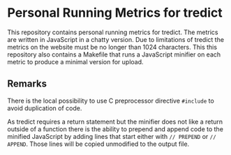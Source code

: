 # Personal Running Metrics for tredict

This repository contains personal running metrics for tredict. The metrics are
written in JavaScript in a chatty version. Due to limitations of tredict the
metrics on the website must be no longer than 1024 characters. This this
repository also contains a Makefile that runs a JavaScript minifier on each
metric to produce a minimal version for upload.

## Remarks

There is the local possibility to use C preprocessor directive `#include` to
avoid duplication of code.

As tredict requires a return statement but the minifier does not like a return
outside of a function there is the ability to prepend and append code to the
minified JavaScript by adding lines that start either with `// PREPEND` or
`// APPEND`. Those lines will be copied unmodified to the output file.
